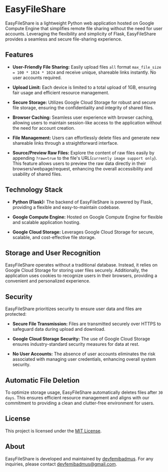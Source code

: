 
# EasyFileShare

EasyFileShare is a lightweight Python web application hosted on Google Compute Engine that simplifies remote file sharing without the need for user accounts. Leveraging the flexibility and simplicity of Flask, EasyFileShare provides a seamless and secure file-sharing experience.

## Features

- **User-Friendly File Sharing:** Easily upload files `all` format `max_file_size = 100 * 1024 * 1024` and receive unique, shareable links instantly. No user accounts required.

- **Upload Limit:** Each device is limited to a total upload of 1GB, ensuring fair usage and efficient resource management.

- **Secure Storage:** Utilizes Google Cloud Storage for robust and secure file storage, ensuring the confidentiality and integrity of shared files.

- **Browser Caching:** Seamless user experience with browser caching, allowing users to maintain session-like access to the application without the need for account creation.

- **File Management:** Users can effortlessly delete files and generate new shareable links through a straightforward interface.

- **Source/Preview Raw Files:** Explore the content of raw files easily by appending `?raw=true` to the file's URL(`currently image support only`). This feature allows users to preview the raw data directly in their browsers/webpage/request, enhancing the overall accessibility and usability of shared files.

## Technology Stack

- **Python (Flask):** The backend of EasyFileShare is powered by Flask, providing a flexible and easy-to-maintain codebase.

- **Google Compute Engine:** Hosted on Google Compute Engine for flexible and scalable application hosting.

- **Google Cloud Storage:** Leverages Google Cloud Storage for secure, scalable, and cost-effective file storage.

## Storage and User Recognition

EasyFileShare operates without a traditional database. Instead, it relies on Google Cloud Storage for storing user files securely. Additionally, the application uses cookies to recognize users in their browsers, providing a convenient and personalized experience.

## Security

EasyFileShare prioritizes security to ensure user data and files are protected:

- **Secure File Transmission:** Files are transmitted securely over HTTPS to safeguard data during upload and download.

- **Google Cloud Storage Security:** The use of Google Cloud Storage ensures industry-standard security measures for data at rest.

- **No User Accounts:** The absence of user accounts eliminates the risk associated with managing user credentials, enhancing overall system security.

## Automatic File Deletion

To optimize storage usage, EasyFileShare automatically deletes files after `30 days`. This ensures efficient resource management and aligns with our commitment to providing a clean and clutter-free environment for users.


## License

This project is licensed under the [MIT License](LICENSE).

## About

EasyFileShare is developed and maintained by [devfemibadmus](https://github.com/devfemibadmus). For any inquiries, please contact devfemibadmus@gmail.com.
